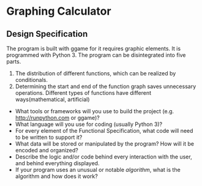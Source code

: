 # Graphing Calculator

## Design Specification

The program is built with ggame for it requires graphic elements. It is programmed with Python 3. The program can be disintegrated into five parts.
1. The distribution of different functions, which can be realized by conditionals.
2. Determining the start and end of the function graph saves unnecessary operations. Different types of functions have different ways(mathematical, artificial)  



* What tools or frameworks will you use to build the project (e.g. http://runpython.com or ggame)?
* What language will you use for coding (usually Python 3)?
* For every element of the Functional Specification, what code will need to be written to support it?
* What data will be stored or manipulated by the program? How will it be encoded and organized?
* Describe the logic and/or code behind every interaction with the user, and behind everything displayed.
* If your program uses an unusual or notable *algorithm*, what is the algorithm and how does it work?
